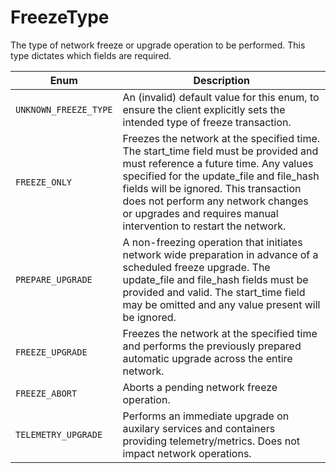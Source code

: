 # FreezeType

The type of network freeze or upgrade operation to be performed. This type dictates which fields are required.

| Enum                  | Description                                                                                                                                                                                                                                                                                                                     |
| --------------------- | ------------------------------------------------------------------------------------------------------------------------------------------------------------------------------------------------------------------------------------------------------------------------------------------------------------------------------- |
| `UNKNOWN_FREEZE_TYPE` | An (invalid) default value for this enum, to ensure the client explicitly sets the intended type of freeze transaction.                                                                                                                                                                                                         |
| `FREEZE_ONLY`         | Freezes the network at the specified time. The start\_time field must be provided and must reference a future time. Any values specified for the update\_file and file\_hash fields will be ignored. This transaction does not perform any network changes or upgrades and requires manual intervention to restart the network. |
| `PREPARE_UPGRADE`     | A non-freezing operation that initiates network wide preparation in advance of a scheduled freeze upgrade. The update\_file and file\_hash fields must be provided and valid. The start\_time field may be omitted and any value present will be ignored.                                                                       |
| `FREEZE_UPGRADE`      | Freezes the network at the specified time and performs the previously prepared automatic upgrade across the entire network.                                                                                                                                                                                                     |
| `FREEZE_ABORT`        | Aborts a pending network freeze operation.                                                                                                                                                                                                                                                                                      |
| `TELEMETRY_UPGRADE`   | Performs an immediate upgrade on auxilary services and containers providing telemetry/metrics. Does not impact network operations.                                                                                                                                                                                              |

